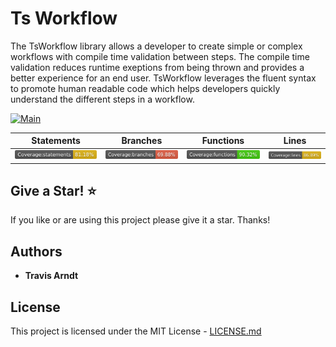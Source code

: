 # Ts Workflow 

The TsWorkflow library allows a developer to create simple or complex workflows with compile time validation between steps. The compile time validation reduces runtime exeptions from being thrown and provides a better experience for an end user. TsWorkflow leverages the fluent syntax to promote human readable code which helps developers quickly understand the different steps in a workflow.

[![Main](https://github.com/Tmarndt1/TsWorkflow/actions/workflows/main.yml/badge.svg?branch=main)](https://github.com/Tmarndt1/TsWorkflow/actions/workflows/main.yml)

| Statements | Branches | Functions | Lines |
| -----------|----------|-----------|-------|
| ![Statements](./coverage/badge-statements.svg) | ![Branches](./coverage/badge-branches.svg) | ![Functions](./coverage/badge-functions.svg) | ![Lines](./coverage/badge-lines.svg)

## Give a Star! :star:

If you like or are using this project please give it a star. Thanks!

<!-- ## Installing

Install the core npm package "ts-workflow"

```
npm install ts-workflow
```
 -->

<!-- ### Guides

* [Javascript (ES6)](es2017-guide.md)
* [Typescript](typescript-guide.md)
 -->

## Authors

* **Travis Arndt**


## License

This project is licensed under the MIT License - [LICENSE.md](LICENSE)

